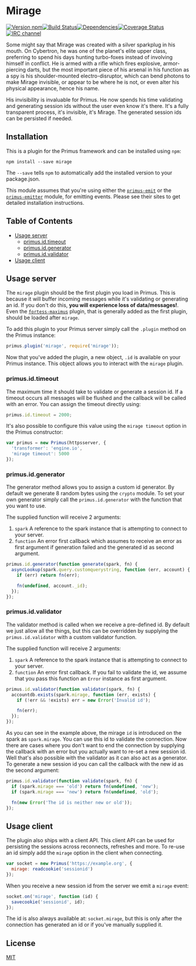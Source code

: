 # Mirage

[![Version npm](https://img.shields.io/npm/v/mirage.svg?style=flat-square)](http://browsenpm.org/package/mirage)[![Build Status](https://img.shields.io/github/workflow/status/primus/mirage/CI/master?label=CI&style=flat-square)](https://github.com/primus/mirage/actions?query=workflow%3ACI+branch%3Amaster)[![Dependencies](https://img.shields.io/david/primus/mirage.svg?style=flat-square)](https://david-dm.org/primus/mirage)[![Coverage Status](https://img.shields.io/coveralls/primus/mirage/master.svg?style=flat-square)](https://coveralls.io/r/primus/mirage?branch=master)[![IRC channel](https://img.shields.io/badge/IRC-irc.freenode.net%23primus-00a8ff.svg?style=flat-square)](https://webchat.freenode.net/?channels=primus)

Some might say that Mirage was created with a silver sparkplug in his mouth. On
Cybertron, he was one of the planet's elite upper class, preferring to spend his
days hunting turbo-foxes instead of involving himself in conflict. He is armed
with a rifle which fires explosive, armor-piercing darts, but the most important
piece of his arsenal in his function as a spy is his shoulder-mounted
electro-disruptor, which can bend photons to make Mirage invisible, or appear to
be where he is not, or even alter his physical appearance, hence his name.

His invisibility is invaluable for Primus. He now spends his time validating and
generating session ids without the user even know it's there. It's a fully
transparent process, it's invisible, it's Mirage. The generated session ids can
be persisted if needed.

## Installation

This is a plugin for the Primus framework and can be installed using `npm`:

```
npm install --save mirage
```

The `--save` tells `npm` to automatically add the installed version to your
package.json.

This module assumes that you're using either the [`primus-emit`](https://github.com/primus/emit)
or the [`primus-emitter`](https://github.com/cayasso/primus-emitter) module,
for emitting events. Please see their sites to get detailed installation
instructions.

## Table of Contents

- [Usage server](#usage-server)
  - [primus.id.timeout](#primusidtimeout)
  - [primus.id.generator](#primusidgenerator)
  - [primus.id.validator](#primusidvalidator)
- [Usage client](#usage-client)

## Usage server

The `mirage` plugin should be the first plugin you load in Primus. This is
because it will buffer incoming messages while it's validating or generating
an id. If you don't do this, **you will experience loss of data/messages!**.
Even the [`fortess-maximus`](https://github.com/primus/fortress-maximus) plugin,
that is generally added as the first plugin, should be loaded after `mirage`.

To add this plugin to your Primus server simply call the `.plugin` method on the
Primus instance:

```js
primus.plugin('mirage', require('mirage'));
```

Now that you've added the plugin, a new object, `.id` is available on your Primus
instance. This object allows you to interact with the `mirage` plugin.

### primus.id.timeout

The maximum time it should take to validate or generate a session id. If
a timeout occurs all messages will be flushed and the callback will be called
with an error. You can assign the timeout directly using:

```js
primus.id.timeout = 2000;
```

It's also possible to configure this value using the `mirage timeout` option
in the Primus constructor:

```js
var primus = new Primus(httpsserver, {
  'transformer': 'engine.io',
  'mirage timeout': 5000
});
```

### primus.id.generator

The generator method allows you to assign a custom id generator. By default we
generate 8 random bytes using the `crypto` module. To set your own generator
simply call the `primus.id.generator` with the function that you want to use.

The supplied function will receive 2 arguments:

1. `spark` A reference to the spark instance that is attempting to connect to
   your server.
2. `function` An error first callback which assumes to receive an error as first
   argument if generation failed and the generated id as second argument.

```js
primus.id.generator(function generate(spark, fn) {
  asyncLookup(spark.query.customquerystring, function (err, account) {
    if (err) return fn(err);

    fn(undefined, account._id);
  });
});
```

### primus.id.validator

The validator method is called when we receive a pre-defined id. By default
we just allow all the things, but this can be overridden by supplying the
`primus.id.validator` with a custom validator function.

The supplied function will receive 2 arguments:

1. `spark` A reference to the spark instance that is attempting to connect to
  your server.
2. `function` An error first callback. If you fail to validate the id, we assume
  that you pass this function an `Error` instance as first argument.

```js
primus.id.validator(function validator(spark, fn) {
  accountdb.exists(spark.mirage, function (err, exists) {
    if (!err && !exists) err = new Error('Invalid id');

    fn(err);
  });
});
```

As you can see in the example above, the mirage `id` is introduced on the spark
as `spark.mirage`. You can use this id to validate the connection. Now there are
cases where you don't want to end the connection by supplying the callback with
an error but you actually want to re-set a new session id. Well that's also
possible with the validator as it can also act as a generator. To generate a
new session id you can call the callback with the new id as the second argument:

```js
primus.id.validator(function validate(spark, fn) {
  if (spark.mirage === 'old') return fn(undefined, 'new');
  if (spark.mirage === 'new') return fn(undefined, 'old');

  fn(new Error('The id is neither new or old'));
});
```

## Usage client

The plugin also ships with a client API. This client API can be used for
persisting the sessions across reconnects, refreshes and more. To re-use an id
simply add the `mirage` option in the client when connecting.

```js
var socket = new Primus('https://example.org', {
  mirage: readcookie('sessionid')
});
```

When you receive a new session id from the server we emit a `mirage` event:

```js
socket.on('mirage', function (id) {
  savecookie('sessionid', id);
});
```

The id is also always available at: `socket.mirage`, but this is only after the
connection has generated an id or if you've manually supplied it.

## License

[MIT](LICENSE)

